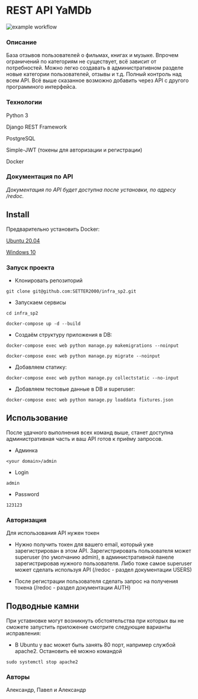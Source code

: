 # REST API YaMDb
![example workflow](https://github.com/SETTER2000/yamdb_final/actions/workflows/yamdb_workflow.yml/badge.svg)
### Описание

База отзывов пользователей о фильмах, книгах и музыке. Впрочем ограничений 
по категориям не существует, всё зависит от потребностей. Можно легко создавать в 
административном разделе новые категории пользователей, отзывы и  т.д. 
Полный контроль над всем API. 
Всё выше сказанное возможно добавить через API с другого программного 
интерфейса.


### Технологии
Python 3

Django REST Framework 

PostgreSQL

Simple-JWT
(токены для авторизации и регистрации)

Docker
 
### Документация по API
_Документация по API будет доступна после установки, по адресу /redoc._


## Install
Предварительно установить Docker:

<a href="https://www.digitalocean.com/community/tutorials/how-to-install-and-use-docker-on-ubuntu-20-04-ru">Ubuntu 20.04</a>

<a href="https://docs.docker.com/desktop/windows/install/">Windows 10</a>

### Запуск проекта

- Клонировать репозиторий

```
git clone git@github.com:SETTER2000/infra_sp2.git
```

- Запускаем сервисы 


```
cd infra_sp2 
```
```
docker-compose up -d --build
```

- Создаём структуру приложения в DB:

```
docker-compose exec web python manage.py makemigrations --noinput
```

```
docker-compose exec web python manage.py migrate --noinput
```

- Добавляем статику:

```
docker-compose exec web python manage.py collectstatic --no-input
```

- Добавляем тестовые данные в DB и superuser:

```
docker-compose exec web python manage.py loaddata fixtures.json
```
## Использование
После удачного выполнения всех команд выше, станет доступна 
административная часть и ваш API готов к приёму запросов.

- Админка
```
<your domain>/admin
```

- Login
```.env
admin   
```

- Password
```.env
123123
```

### Авторизация
Для использования API нужен токен

- Нужно получить токен для вашего email, который уже зарегистрирован в этом 
API. Зарегистрировать пользователя может superuser (по умолчанию admin), в 
административной 
панеле зарегистрировав нужного пользователя. Либо тоже самое superuser может
 сделать используя API (/redoc - раздел документации USERS)

- После регистрации пользователя сделать запрос на получения токена 
(/redoc - раздел документации AUTH)

## Подводные камни
При уставновке могут возникнуть обстоятельства при которых вы не сможете 
запустить приложение смотрите следующие варианты исправления:

- В Ubuntu у вас может быть занять 80 порт, например службой apache2. 
Остановить её можно командой
```.env
sudo systemctl stop apache2
``` 


### Авторы
Александр, Павел и Александр 

